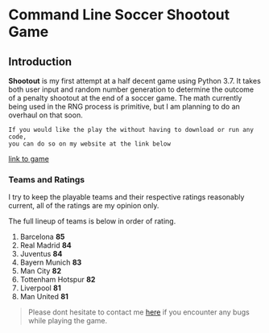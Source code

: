 Command Line Soccer Shootout Game
===

## Introduction

**Shootout** is my first attempt at a half decent game using Python 3.7. It takes both user input and random number generation to determine the outcome of a penalty shootout at the end of a soccer game. The math currently being used in the RNG process is primitive, but I am planning to do an overhaul on that soon.  
```
If you would like the play the without having to download or run any code, 
you can do so on my website at the link below
```
[link to game](https://radiuk.ca/projects)
### Teams and Ratings

I try to keep the playable teams and their respective ratings reasonably current, all of the ratings are my opinion only.

The full lineup of teams is below in order of rating.

1. Barcelona **85**
2. Real Madrid **84**
3. Juventus **84**
4. Bayern Munich **83**
5. Man City **82** 
6. Tottenham Hotspur **82**
7. Liverpool **81**
8. Man United **81**

> Please dont hesitate to contact me [here](https://radaiuk.ca/contact) if you encounter any bugs while playing the game.
